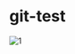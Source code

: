 # git-test

![1](https://github.com/the-petaverse/git-test/assets/10332499/92ca503b-ab37-407a-aa77-0a71ce882b5e)

